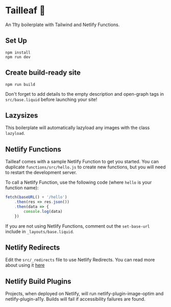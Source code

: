 # Tailleaf :leaves:

An 11ty boilerplate with Tailwind and Netlify Functions.

## Set Up

```
npm install
npm run dev
```

## Create build-ready site

```
npm run build
```

Don't forget to add details to the empty description and open-graph tags in `src/base.liquid` before launching your site!

## Lazysizes

This boilerplate will automatically lazyload any images with the class `lazyload`.

## Netlify Functions

Tailleaf comes with a sample Netlify Function to get you started. You can duplicate `functions/src/hello.js` to create new functions, but you will need to restart the development server.

To call a Netlify Function, use the following code (where `hello` is your function name):

```js
fetch(baseURL() + '/hello')
    .then(res => res.json())
    .then(data => {
        console.log(data)
    })
```

If you are not using Netlify Functions, comment out the `set-base-url` include in `_layouts/base.liquid`.

## Netlify Redirects

Edit the `src/_redirects` file to use Netlify Redirects. You can read more about using it [here](https://docs.netlify.com/routing/redirects/#syntax-for-the-redirects-file)

## Netlify Build Plugins

Projects, when deployed on Netlify, will run netlify-plugin-image-optim and netlify-plugin-a11y. Builds will fail if accessibility failures are found.
